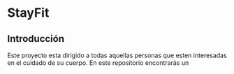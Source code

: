 # StayFit
## Introducción
Este proyecto esta dirigido a todas aquellas personas que esten interesadas en el cuidado de su cuerpo. En este repositorio encontrarás un

